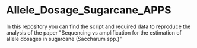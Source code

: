 # Allele_Dosage_Sugarcane_APPS
In this repository you can find the script and required data to reproduce the analysis of the paper "Sequencing vs amplification for the estimation of allele dosages in sugarcane (Saccharum spp.)"
